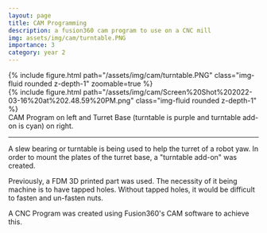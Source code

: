 ```yaml
---
layout: page
title: CAM Programming
description: a fusion360 cam program to use on a CNC mill
img: assets/img/cam/turntable.PNG
importance: 3
category: year 2
---
```


<div class="row">
    <div class="col-sm mt-3 mt-md-0">
        {% include figure.html path="/assets/img/cam/turntable.PNG" class="img-fluid rounded z-depth-1" zoomable=true %}
    </div>
    <div class="col-sm mt-3 mt-md-0">
        {% include figure.html path="/assets/img/cam/Screen%20Shot%202022-03-16%20at%202.48.59%20PM.png" class="img-fluid rounded z-depth-1" %}
    </div>
</div>
<div class="caption">
    CAM Program on left and Turret Base (turntable is purple and turntable
    add-on is cyan) on right.
</div>

<hr>

A slew bearing or turntable is being used to help the turret of a robot
yaw. In order to mount the plates of the turret base, a "turntable add-on" was created.

Previously, a FDM 3D printed part was used. The necessity of it being machine is to have tapped holes. Without tapped holes, it would be difficult to fasten and un-fasten nuts. 

A CNC Program was created using Fusion360's CAM software to achieve this.